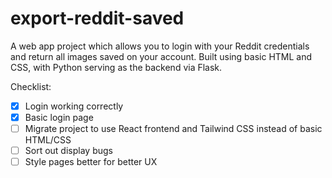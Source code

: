 # export-reddit-saved

A web app project which allows you to login with your Reddit credentials and return all images saved on your account.
Built using basic HTML and CSS, with Python serving as the backend via Flask.

Checklist:
- [x] Login working correctly
- [x] Basic login page
- [ ] Migrate project to use React frontend and Tailwind CSS instead of basic HTML/CSS
- [ ] Sort out display bugs
- [ ] Style pages better for better UX
